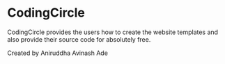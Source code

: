 # CodingCircle
CodingCircle provides the users how to create the website templates and also provide their source code for absolutely free.

Created by 
Aniruddha Avinash Ade
